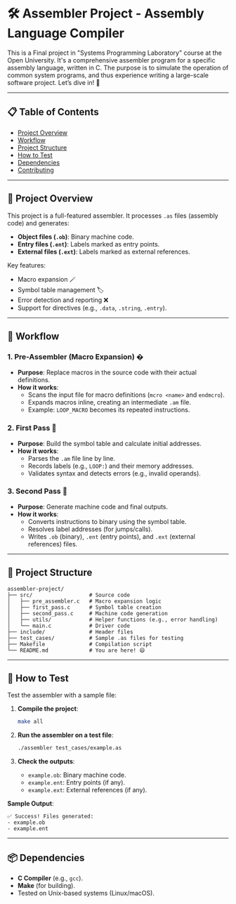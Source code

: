 

# 🛠️ Assembler Project -  Assembly Language Compiler
This is a Final project in "Systems Programming Laboratory" course at the Open University. It's a comprehensive assembler program for a specific assembly language, written in C. 
The purpose is to simulate the operation of common system programs, and thus experience writing a large-scale software project.
Let’s dive in! 🚀

---

## 📋 Table of Contents
- [Project Overview](#-project-overview)
- [Workflow](#-workflow)
- [Project Structure](#-project-structure)
- [How to Test](#-how-to-test)
- [Dependencies](#-dependencies)
- [Contributing](#-contributing)

---

## 🌟 Project Overview
This project is a full-featured assembler. It processes `.as` files (assembly code) and generates:
- **Object files (`.ob`)**: Binary machine code.
- **Entry files (`.ent`)**: Labels marked as entry points.
- **External files (`.ext`)**: Labels marked as external references.

Key features:
- Macro expansion 🪄
- Symbol table management 🏷️
- Error detection and reporting ❌
- Support for directives (e.g., `.data`, `.string`, `.entry`).

---

## 🔄 Workflow

### 1. **Pre-Assembler (Macro Expansion)** �
- **Purpose**: Replace macros in the source code with their actual definitions.
- **How it works**:
  - Scans the input file for macro definitions (`mcro <name>` and `endmcro`).
  - Expands macros inline, creating an intermediate `.am` file.
  - Example: `LOOP_MACRO` becomes its repeated instructions.

### 2. **First Pass** 📖
- **Purpose**: Build the symbol table and calculate initial addresses.
- **How it works**:
  - Parses the `.am` file line by line.
  - Records labels (e.g., `LOOP:`) and their memory addresses.
  - Validates syntax and detects errors (e.g., invalid operands).

### 3. **Second Pass** 📝
- **Purpose**: Generate machine code and final outputs.
- **How it works**:
  - Converts instructions to binary using the symbol table.
  - Resolves label addresses (for jumps/calls).
  - Writes `.ob` (binary), `.ent` (entry points), and `.ext` (external references) files.

---

## 📂 Project Structure
```
assembler-project/
├── src/                  # Source code
│   ├── pre_assembler.c   # Macro expansion logic
│   ├── first_pass.c      # Symbol table creation
│   ├── second_pass.c     # Machine code generation
│   ├── utils/            # Helper functions (e.g., error handling)
│   └── main.c            # Driver code
├── include/              # Header files
├── test_cases/           # Sample .as files for testing
├── Makefile              # Compilation script
└── README.md             # You are here! 😄
```

---

## 🧪 How to Test
Test the assembler with a sample file:

1. **Compile the project**:
   ```bash
   make all
   ```

2. **Run the assembler on a test file**:
   ```bash
   ./assembler test_cases/example.as
   ```

3. **Check the outputs**:
   - `example.ob`: Binary machine code.
   - `example.ent`: Entry points (if any).
   - `example.ext`: External references (if any).

**Sample Output**:
```
✅ Success! Files generated:
- example.ob
- example.ent
```

---

## 📦 Dependencies
- **C Compiler** (e.g., `gcc`).
- **Make** (for building).
- Tested on Unix-based systems (Linux/macOS).


